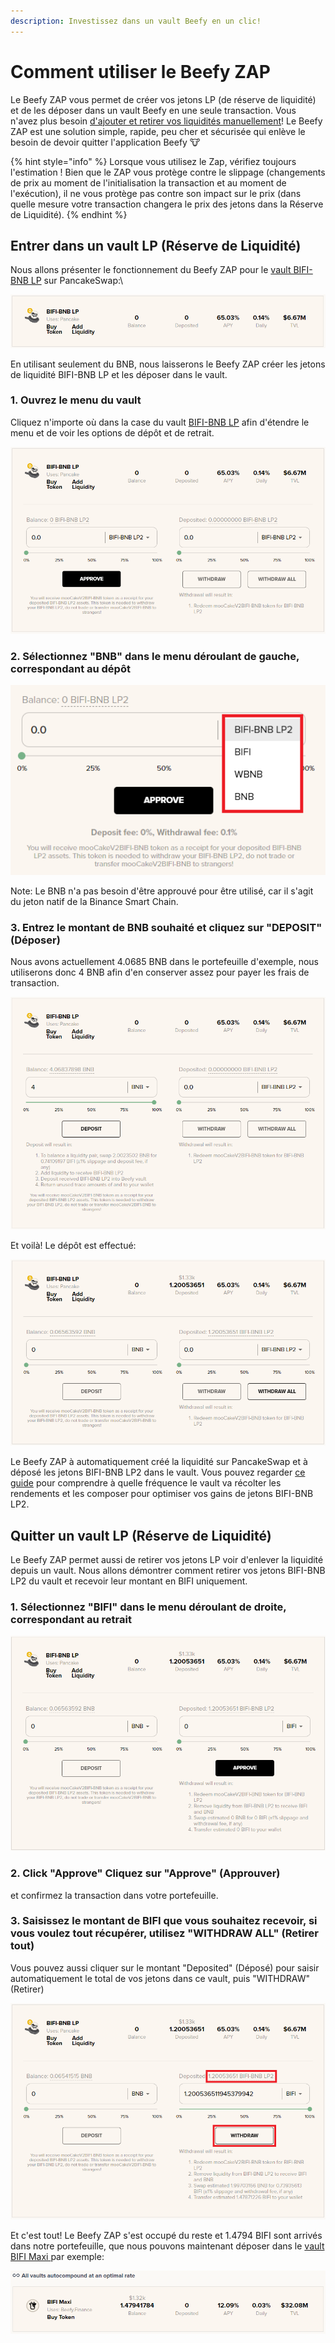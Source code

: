 ```yaml
---
description: Investissez dans un vault Beefy en un clic!
---
```


# Comment utiliser le Beefy ZAP

Le Beefy ZAP vous permet de créer vos jetons LP (de réserve de liquidité) et de les déposer dans un vault Beefy en une seule transaction. Vous n'avez plus besoin [d'ajouter et retirer vos liquidités manuellement](how-to-add-remove-liquidity.md)! Le Beefy ZAP est une solution simple, rapide, peu cher et sécurisée qui enlève le besoin de devoir quitter l'application Beefy :cow:

{% hint style="info" %}
Lorsque vous utilisez le Zap, vérifiez toujours l'estimation ! Bien que le ZAP vous protège contre le slippage (changements de prix au moment de l'initialisation la transaction et au moment de l'exécution), il ne vous protège pas contre son impact sur le prix (dans quelle mesure votre transaction changera le prix des jetons dans la Réserve de Liquidité).
{% endhint %}

## Entrer dans un vault LP (Réserve de Liquidité)



Nous allons présenter le fonctionnement du Beefy ZAP pour le [vault BIFI-BNB LP](https://app.beefy.finance/vault/cakev2-bifi-bnb) sur PancakeSwap:\


![Capture d'écran prise le 30 Mai 2021](../../.gitbook/assets/beefy-zap-bifi-bnb-lp-rate.png)

En utilisant seulement du BNB, nous laisserons le Beefy ZAP créer les jetons de liquidité BIFI-BNB LP et les déposer dans le vault.

### 1. Ouvrez le menu du vault

Cliquez n'importe où dans la case du vault [BIFI-BNB LP](https://app.beefy.finance/vault/cakev2-bifi-bnb) afin d'étendre le menu et de voir les options de dépôt et de retrait.

![](../../.gitbook/assets/beefy-zap-bifi-bnb-lp-dropdown.png)

### 2. Sélectionnez "BNB" dans le menu déroulant de gauche, correspondant au dépôt

![](../../.gitbook/assets/beefy-zap-bifi-bnb-lp-zap-dropdown-menu.png)

Note: Le BNB n'a pas besoin d'être approuvé pour être utilisé, car il s'agit du jeton natif de la Binance Smart Chain.

### 3. Entrez le montant de BNB souhaité et cliquez sur "DEPOSIT" (Déposer)

Nous avons actuellement 4.0685 BNB dans le portefeuille d'exemple, nous utiliserons donc 4 BNB afin d'en conserver assez pour payer les frais de transaction.

![](../../.gitbook/assets/beefy-zap-bifi-bnb-lp-deposit.png)

Et voilà! Le dépôt est effectué:

![](../../.gitbook/assets/beefy-zap-bifi-bnb-lp-deposit-done.png)

Le Beefy ZAP à automatiquement créé la liquidité sur PancakeSwap et à déposé les jetons BIFI-BNB LP2 dans le vault. Vous pouvez regarder [ce guide](how-to-check-harvesting-compounding-rate.md) pour comprendre à quelle fréquence le vault va récolter les rendements et les composer pour optimiser vos gains de jetons BIFI-BNB LP2.

## Quitter un vault LP (Réserve de Liquidité)

Le Beefy ZAP permet aussi de retirer vos jetons LP voir d'enlever la liquidité depuis un vault. Nous allons démontrer comment retirer vos jetons BIFI-BNB LP2 du vault et recevoir leur montant en BIFI uniquement.

### 1. Sélectionnez "BIFI" dans le menu déroulant de droite, correspondant au retrait

![](../../.gitbook/assets/beefy-zap-bifi-bnb-lp-bifi-withdraw.png)

### 2. Click "Approve" Cliquez sur "Approve" (Approuver)

et confirmez la transaction dans votre portefeuille.

### 3. Saisissez le montant de BIFI que vous souhaitez recevoir, si vous voulez tout récupérer, utilisez "WITHDRAW ALL" (Retirer tout)&#x20;

Vous pouvez aussi cliquer sur le montant "Deposited" (Déposé) pour saisir automatiquement le total de vos jetons dans ce vault, puis "WITHDRAW" (Retirer)

![](../../.gitbook/assets/beefy-zap-bifi-bnb-lp-bifi-withdraw-all.png)

Et c'est tout! Le Beefy ZAP s'est occupé du reste et 1.4794 BIFI sont arrivés dans notre portefeuille, que nous pouvons maintenant déposer dans le [vault BIFI Maxi ](https://app.beefy.finance/#/bsc/vault/bifi-maxi)par exemple:

![](../../.gitbook/assets/beefy-zap-bifi-bnb-lp-bifi-proof.png)
